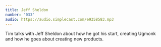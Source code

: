```yaml
---
title: Jeff Sheldon
number: '033'
audio: https://audio.simplecast.com/e9358583.mp3
---
```

Tim talks with Jeff Sheldon about how he got his start, creating Ugmonk and how he goes about creating new products.
